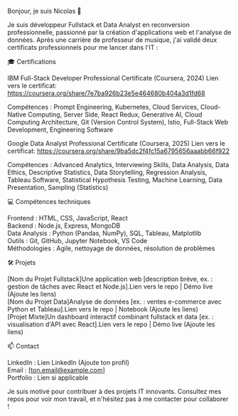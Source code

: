 Bonjour, je suis Nicolas 👋

Je suis développeur Fullstack et Data Analyst en reconversion professionnelle, passionné par la création d'applications web et l'analyse de données. Après une carrière de professeur de musique, j'ai validé deux certificats professionnels pour me lancer dans l'IT : 


🎓 Certifications

IBM Full-Stack Developer Professional Certificate (Coursera, 2024)
Lien vers le certificat: https://coursera.org/share/7e7ba926b23e5e464680b404a3d1fd68

Compétences : Prompt Engineering, Kubernetes, Cloud Services, Cloud-Native Computing, Server Side, React Redux, Generative AI, Cloud Computing Architecture, Git (Version Control System), Istio, Full-Stack Web Development, Engineering Software

Google Data Analyst Professional Certificate (Coursera, 2025)
Lien vers le certificat: https://coursera.org/share/9ba5dc2f4fc15a6795656aaabb66f922

Compétences : Advanced Analytics, Interviewing Skills, Data Analysis, Data Ethics, Descriptive Statistics, Data Storytelling, Regression Analysis, Tableau Software, Statistical Hypothesis Testing, Machine Learning, Data Presentation, Sampling (Statistics)


💻 Compétences techniques

Frontend : HTML, CSS, JavaScript, React  
Backend : Node.js, Express, MongoDB  
Data Analysis : Python (Pandas, NumPy), SQL, Tableau, Matplotlib  
Outils : Git, GitHub, Jupyter Notebook, VS Code  
Méthodologies : Agile, nettoyage de données, résolution de problèmes

🛠 Projets

[Nom du Projet Fullstack]Une application web [description brève, ex. : gestion de tâches avec React et Node.js].Lien vers le repo | Démo live (Ajoute les liens)  
[Nom du Projet Data]Analyse de données [ex. : ventes e-commerce avec Python et Tableau].Lien vers le repo | Notebook (Ajoute les liens)  
[Projet Mixte]Un dashboard interactif combinant fullstack et data [ex. : visualisation d'API avec React].Lien vers le repo | Démo live (Ajoute les liens)

📫 Contact

LinkedIn : Lien LinkedIn (Ajoute ton profil)  
Email : [ton.email@example.com]  
Portfolio : Lien si applicable

Je suis motivé pour contribuer à des projets IT innovants. Consultez mes repos pour voir mon travail, et n'hésitez pas à me contacter pour collaborer !
